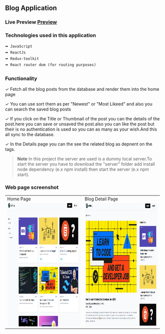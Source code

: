 ## Blog Application

### Live Preview [Preview](https://github)

### Technologies used in this application

    🠪 JavaScript
    🠪 ReactJs
    🠪 Redux-toolkit
    🠪 React router dom (for routing purposes)

### Functionality

✓ Fetch all the blog posts from the database and render them into the home page

✓ You can use sort them as per "Newest" or "Most Likeed" and also you can search the saved blog posts

✓ If you click on the Title or Thumbnail of the post you can the details of the post.here you can save or unsaved the post.also you can like the post but their is no authentication is used so you can as many as your wish.And this all sync to the database.

✓ In the Details page you can the see the related blog as depnent on the tags.

> **Note**
> In this project the server are used is a dummy local server.To start the server you have to download the "server" folder add install node dependency (e.x npm install) then start the server (e.x npm start).

### Web page screenshot

<table>
  <tr>
    <td>Home Page</td>
     <td>Blog Detail Page</td>
     
  </tr>
  <tr>
    <td><img src="./src/assets/images/home.png" width="600" height="400"></td>
    <td><img src="./src/assets/images/details.png" width="600" height="400"></td>
    
  </tr>
 </table>
